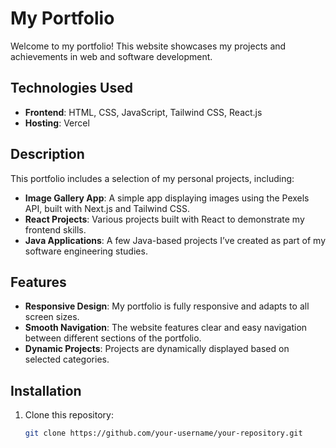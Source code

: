 # My Portfolio

Welcome to my portfolio! This website showcases my projects and achievements in web and software development.

## Technologies Used

- **Frontend**: HTML, CSS, JavaScript, Tailwind CSS, React.js
- **Hosting**: Vercel

## Description

This portfolio includes a selection of my personal projects, including:

- **Image Gallery App**: A simple app displaying images using the Pexels API, built with Next.js and Tailwind CSS.
- **React Projects**: Various projects built with React to demonstrate my frontend skills.
- **Java Applications**: A few Java-based projects I’ve created as part of my software engineering studies.

## Features

- **Responsive Design**: My portfolio is fully responsive and adapts to all screen sizes.
- **Smooth Navigation**: The website features clear and easy navigation between different sections of the portfolio.
- **Dynamic Projects**: Projects are dynamically displayed based on selected categories.

## Installation

1. Clone this repository:
   ```bash
   git clone https://github.com/your-username/your-repository.git

